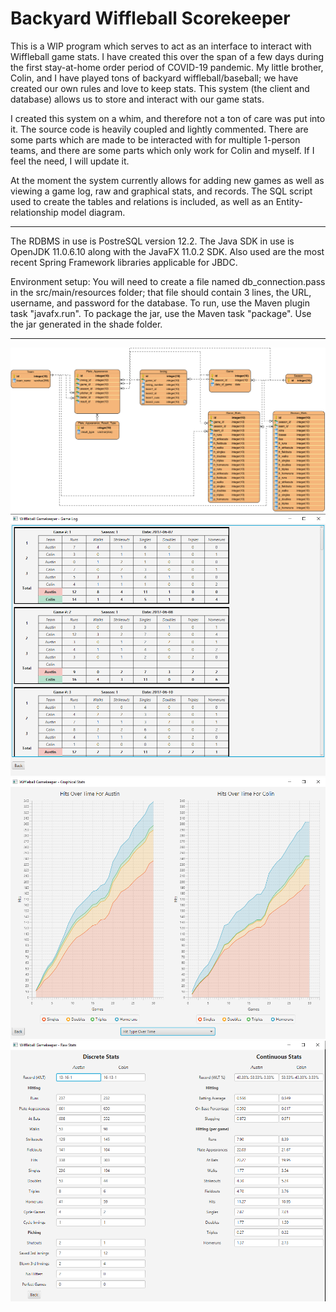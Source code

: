 
# Backyard Wiffleball Scorekeeper
This is a WIP program which serves to act as an interface to interact with Wiffleball game stats. I have created this over the span of a few days during the first stay-at-home order period of COVID-19 pandemic. My little brother, Colin, and I have played tons of backyard wiffleball/baseball; we have created our own rules and love to keep stats. This system (the client and database) allows us to store and interact with our game stats. 

I created this system on a whim, and therefore not a ton of care was put into it. The source code is heavily coupled and lightly commented. There are some parts which are made to be interacted with for multiple 1-person teams, and there are some parts which only work for Colin and myself. If I feel the need, I will update it.

At the moment the system currently allows for adding new games as well as viewing a game log, raw and graphical stats, and records. The SQL script used to create the tables and relations is included, as well as an Entity-relationship model diagram.

-------------------------------------------------------------------------------------------------------------------------------

The RDBMS in use is PostreSQL version 12.2. The Java SDK in use is OpenJDK 11.0.6.10 along with the JavaFX 11.0.2 SDK. Also used are the most recent Spring Framework libraries applicable for JBDC.

Environment setup: You will need to create a file named db_connection.pass in the src/main/resources folder; that file should contain 3 lines, the URL, username, and password for the database. To run, use the Maven plugin task "javafx.run". To package the jar, use the Maven task "package". Use the jar generated in the shade folder.

-------------------------------------------------------------------------------------------------------------------------------

![Entity relationship diagram](ERD/ERD.png)
![Game log screen](screenshots/game_log.png)
![Graphical stats screen](screenshots/graphical_stats.png)
![Raw stats screen](screenshots/raw_stats.png)
